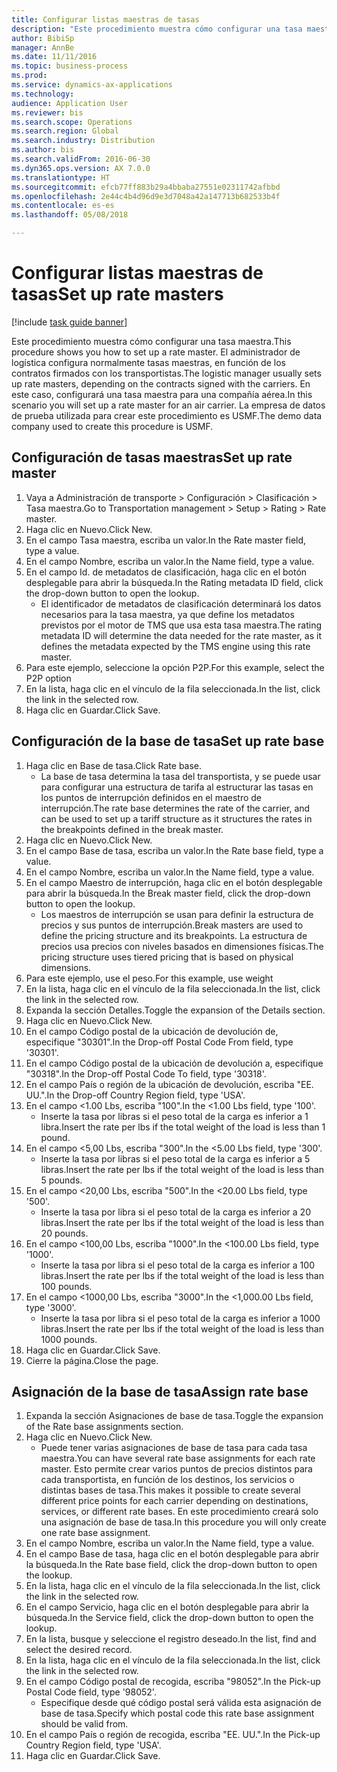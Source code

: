 ```yaml
--- 
title: Configurar listas maestras de tasas
description: "Este procedimiento muestra cómo configurar una tasa maestra."
author: BibiSp
manager: AnnBe
ms.date: 11/11/2016
ms.topic: business-process
ms.prod: 
ms.service: dynamics-ax-applications
ms.technology: 
audience: Application User
ms.reviewer: bis
ms.search.scope: Operations
ms.search.region: Global
ms.search.industry: Distribution
ms.author: bis
ms.search.validFrom: 2016-06-30
ms.dyn365.ops.version: AX 7.0.0
ms.translationtype: HT
ms.sourcegitcommit: efcb77ff883b29a4bbaba27551e02311742afbbd
ms.openlocfilehash: 2e44c4b4d96d9e3d7048a42a147713b682533b4f
ms.contentlocale: es-es
ms.lasthandoff: 05/08/2018

---
```

# <a name="set-up-rate-masters"></a><span data-ttu-id="c6a2d-103">Configurar listas maestras de tasas</span><span class="sxs-lookup"><span data-stu-id="c6a2d-103">Set up rate masters</span></span>

[!include [task guide banner](../../includes/task-guide-banner.md)]

<span data-ttu-id="c6a2d-104">Este procedimiento muestra cómo configurar una tasa maestra.</span><span class="sxs-lookup"><span data-stu-id="c6a2d-104">This procedure shows you how to set up a rate master.</span></span> <span data-ttu-id="c6a2d-105">El administrador de logística configura normalmente tasas maestras, en función de los contratos firmados con los transportistas.</span><span class="sxs-lookup"><span data-stu-id="c6a2d-105">The logistic manager usually sets up rate masters, depending on the contracts signed with the carriers.</span></span> <span data-ttu-id="c6a2d-106">En este caso, configurará una tasa maestra para una compañía aérea.</span><span class="sxs-lookup"><span data-stu-id="c6a2d-106">In this scenario you will set up a rate master for an air carrier.</span></span> <span data-ttu-id="c6a2d-107">La empresa de datos de prueba utilizada para crear este procedimiento es USMF.</span><span class="sxs-lookup"><span data-stu-id="c6a2d-107">The demo data company used to create this procedure is USMF.</span></span>


## <a name="set-up-rate-master"></a><span data-ttu-id="c6a2d-108">Configuración de tasas maestras</span><span class="sxs-lookup"><span data-stu-id="c6a2d-108">Set up rate master</span></span>
1. <span data-ttu-id="c6a2d-109">Vaya a Administración de transporte > Configuración > Clasificación > Tasa maestra.</span><span class="sxs-lookup"><span data-stu-id="c6a2d-109">Go to Transportation management > Setup > Rating > Rate master.</span></span>
2. <span data-ttu-id="c6a2d-110">Haga clic en Nuevo.</span><span class="sxs-lookup"><span data-stu-id="c6a2d-110">Click New.</span></span>
3. <span data-ttu-id="c6a2d-111">En el campo Tasa maestra, escriba un valor.</span><span class="sxs-lookup"><span data-stu-id="c6a2d-111">In the Rate master field, type a value.</span></span>
4. <span data-ttu-id="c6a2d-112">En el campo Nombre, escriba un valor.</span><span class="sxs-lookup"><span data-stu-id="c6a2d-112">In the Name field, type a value.</span></span>
5. <span data-ttu-id="c6a2d-113">En el campo Id. de metadatos de clasificación, haga clic en el botón desplegable para abrir la búsqueda.</span><span class="sxs-lookup"><span data-stu-id="c6a2d-113">In the Rating metadata ID field, click the drop-down button to open the lookup.</span></span>
    * <span data-ttu-id="c6a2d-114">El identificador de metadatos de clasificación determinará los datos necesarios para la tasa maestra, ya que define los metadatos previstos por el motor de TMS que usa esta tasa maestra.</span><span class="sxs-lookup"><span data-stu-id="c6a2d-114">The rating metadata ID will determine the data needed for the rate master, as it defines the metadata expected by the TMS engine using this rate master.</span></span>  
6. <span data-ttu-id="c6a2d-115">Para este ejemplo, seleccione la opción P2P.</span><span class="sxs-lookup"><span data-stu-id="c6a2d-115">For this example, select the P2P option</span></span>
7. <span data-ttu-id="c6a2d-116">En la lista, haga clic en el vínculo de la fila seleccionada.</span><span class="sxs-lookup"><span data-stu-id="c6a2d-116">In the list, click the link in the selected row.</span></span>
8. <span data-ttu-id="c6a2d-117">Haga clic en Guardar.</span><span class="sxs-lookup"><span data-stu-id="c6a2d-117">Click Save.</span></span>

## <a name="set-up-rate-base"></a><span data-ttu-id="c6a2d-118">Configuración de la base de tasa</span><span class="sxs-lookup"><span data-stu-id="c6a2d-118">Set up rate base</span></span>
1. <span data-ttu-id="c6a2d-119">Haga clic en Base de tasa.</span><span class="sxs-lookup"><span data-stu-id="c6a2d-119">Click Rate base.</span></span>
    * <span data-ttu-id="c6a2d-120">La base de tasa determina la tasa del transportista, y se puede usar para configurar una estructura de tarifa al estructurar las tasas en los puntos de interrupción definidos en el maestro de interrupción.</span><span class="sxs-lookup"><span data-stu-id="c6a2d-120">The rate base determines the rate of the carrier, and can be used to set up a tariff structure as it structures the rates in the breakpoints defined in the break master.</span></span>  
2. <span data-ttu-id="c6a2d-121">Haga clic en Nuevo.</span><span class="sxs-lookup"><span data-stu-id="c6a2d-121">Click New.</span></span>
3. <span data-ttu-id="c6a2d-122">En el campo Base de tasa, escriba un valor.</span><span class="sxs-lookup"><span data-stu-id="c6a2d-122">In the Rate base field, type a value.</span></span>
4. <span data-ttu-id="c6a2d-123">En el campo Nombre, escriba un valor.</span><span class="sxs-lookup"><span data-stu-id="c6a2d-123">In the Name field, type a value.</span></span>
5. <span data-ttu-id="c6a2d-124">En el campo Maestro de interrupción, haga clic en el botón desplegable para abrir la búsqueda.</span><span class="sxs-lookup"><span data-stu-id="c6a2d-124">In the Break master field, click the drop-down button to open the lookup.</span></span>
    * <span data-ttu-id="c6a2d-125">Los maestros de interrupción se usan para definir la estructura de precios y sus puntos de interrupción.</span><span class="sxs-lookup"><span data-stu-id="c6a2d-125">Break masters are used to define the pricing structure and its breakpoints.</span></span> <span data-ttu-id="c6a2d-126">La estructura de precios usa precios con niveles basados en dimensiones físicas.</span><span class="sxs-lookup"><span data-stu-id="c6a2d-126">The pricing structure uses tiered pricing that is based on physical dimensions.</span></span>  
6. <span data-ttu-id="c6a2d-127">Para este ejemplo, use el peso.</span><span class="sxs-lookup"><span data-stu-id="c6a2d-127">For this example, use weight</span></span>
7. <span data-ttu-id="c6a2d-128">En la lista, haga clic en el vínculo de la fila seleccionada.</span><span class="sxs-lookup"><span data-stu-id="c6a2d-128">In the list, click the link in the selected row.</span></span>
8. <span data-ttu-id="c6a2d-129">Expanda la sección Detalles.</span><span class="sxs-lookup"><span data-stu-id="c6a2d-129">Toggle the expansion of the Details section.</span></span>
9. <span data-ttu-id="c6a2d-130">Haga clic en Nuevo.</span><span class="sxs-lookup"><span data-stu-id="c6a2d-130">Click New.</span></span>
10. <span data-ttu-id="c6a2d-131">En el campo Código postal de la ubicación de devolución de, especifique "30301".</span><span class="sxs-lookup"><span data-stu-id="c6a2d-131">In the Drop-off Postal Code From field, type '30301'.</span></span>
11. <span data-ttu-id="c6a2d-132">En el campo Código postal de la ubicación de devolución a, especifique "30318".</span><span class="sxs-lookup"><span data-stu-id="c6a2d-132">In the Drop-off Postal Code To field, type '30318'.</span></span>
12. <span data-ttu-id="c6a2d-133">En el campo País o región de la ubicación de devolución, escriba "EE. UU.".</span><span class="sxs-lookup"><span data-stu-id="c6a2d-133">In the Drop-off Country Region field, type 'USA'.</span></span>
13. <span data-ttu-id="c6a2d-134">En el campo <1.00 Lbs, escriba "100".</span><span class="sxs-lookup"><span data-stu-id="c6a2d-134">In the <1.00 Lbs field, type '100'.</span></span>
    * <span data-ttu-id="c6a2d-135">Inserte la tasa por libras si el peso total de la carga es inferior a 1 libra.</span><span class="sxs-lookup"><span data-stu-id="c6a2d-135">Insert the rate per lbs if the total weight of the load is less than 1 pound.</span></span>  
14. <span data-ttu-id="c6a2d-136">En el campo <5,00 Lbs, escriba "300".</span><span class="sxs-lookup"><span data-stu-id="c6a2d-136">In the <5.00 Lbs field, type '300'.</span></span>
    * <span data-ttu-id="c6a2d-137">Inserte la tasa por libras si el peso total de la carga es inferior a 5 libras.</span><span class="sxs-lookup"><span data-stu-id="c6a2d-137">Insert the rate per lbs if the total weight of the load is less than 5 pounds.</span></span>  
15. <span data-ttu-id="c6a2d-138">En el campo <20,00 Lbs, escriba "500".</span><span class="sxs-lookup"><span data-stu-id="c6a2d-138">In the <20.00 Lbs field, type '500'.</span></span>
    * <span data-ttu-id="c6a2d-139">Inserte la tasa por libra si el peso total de la carga es inferior a 20 libras.</span><span class="sxs-lookup"><span data-stu-id="c6a2d-139">Insert the rate per lbs if the total weight of the load is less than 20 pounds.</span></span>  
16. <span data-ttu-id="c6a2d-140">En el campo <100,00 Lbs, escriba "1000".</span><span class="sxs-lookup"><span data-stu-id="c6a2d-140">In the <100.00 Lbs field, type '1000'.</span></span>
    * <span data-ttu-id="c6a2d-141">Inserte la tasa por libra si el peso total de la carga es inferior a 100 libras.</span><span class="sxs-lookup"><span data-stu-id="c6a2d-141">Insert the rate per lbs if the total weight of the load is less than 100 pounds.</span></span>  
17. <span data-ttu-id="c6a2d-142">En el campo <1000,00 Lbs, escriba "3000".</span><span class="sxs-lookup"><span data-stu-id="c6a2d-142">In the <1,000.00 Lbs field, type '3000'.</span></span>
    * <span data-ttu-id="c6a2d-143">Inserte la tasa por libra si el peso total de la carga es inferior a 1000 libras.</span><span class="sxs-lookup"><span data-stu-id="c6a2d-143">Insert the rate per lbs if the total weight of the load is less than 1000 pounds.</span></span>  
18. <span data-ttu-id="c6a2d-144">Haga clic en Guardar.</span><span class="sxs-lookup"><span data-stu-id="c6a2d-144">Click Save.</span></span>
19. <span data-ttu-id="c6a2d-145">Cierre la página.</span><span class="sxs-lookup"><span data-stu-id="c6a2d-145">Close the page.</span></span>

## <a name="assign-rate-base"></a><span data-ttu-id="c6a2d-146">Asignación de la base de tasa</span><span class="sxs-lookup"><span data-stu-id="c6a2d-146">Assign rate base</span></span>
1. <span data-ttu-id="c6a2d-147">Expanda la sección Asignaciones de base de tasa.</span><span class="sxs-lookup"><span data-stu-id="c6a2d-147">Toggle the expansion of the Rate base assignments section.</span></span>
2. <span data-ttu-id="c6a2d-148">Haga clic en Nuevo.</span><span class="sxs-lookup"><span data-stu-id="c6a2d-148">Click New.</span></span>
    * <span data-ttu-id="c6a2d-149">Puede tener varias asignaciones de base de tasa para cada tasa maestra.</span><span class="sxs-lookup"><span data-stu-id="c6a2d-149">You can have several rate base assignments for each rate master.</span></span> <span data-ttu-id="c6a2d-150">Esto permite crear varios puntos de precios distintos para cada transportista, en función de los destinos, los servicios o distintas bases de tasa.</span><span class="sxs-lookup"><span data-stu-id="c6a2d-150">This makes it possible to create several different price points for each carrier depending on destinations, services, or different rate bases.</span></span> <span data-ttu-id="c6a2d-151">En este procedimiento creará solo una asignación de base de tasa.</span><span class="sxs-lookup"><span data-stu-id="c6a2d-151">In this procedure you will only create one rate base assignment.</span></span>  
3. <span data-ttu-id="c6a2d-152">En el campo Nombre, escriba un valor.</span><span class="sxs-lookup"><span data-stu-id="c6a2d-152">In the Name field, type a value.</span></span>
4. <span data-ttu-id="c6a2d-153">En el campo Base de tasa, haga clic en el botón desplegable para abrir la búsqueda.</span><span class="sxs-lookup"><span data-stu-id="c6a2d-153">In the Rate base field, click the drop-down button to open the lookup.</span></span>
5. <span data-ttu-id="c6a2d-154">En la lista, haga clic en el vínculo de la fila seleccionada.</span><span class="sxs-lookup"><span data-stu-id="c6a2d-154">In the list, click the link in the selected row.</span></span>
6. <span data-ttu-id="c6a2d-155">En el campo Servicio, haga clic en el botón desplegable para abrir la búsqueda.</span><span class="sxs-lookup"><span data-stu-id="c6a2d-155">In the Service field, click the drop-down button to open the lookup.</span></span>
7. <span data-ttu-id="c6a2d-156">En la lista, busque y seleccione el registro deseado.</span><span class="sxs-lookup"><span data-stu-id="c6a2d-156">In the list, find and select the desired record.</span></span>
8. <span data-ttu-id="c6a2d-157">En la lista, haga clic en el vínculo de la fila seleccionada.</span><span class="sxs-lookup"><span data-stu-id="c6a2d-157">In the list, click the link in the selected row.</span></span>
9. <span data-ttu-id="c6a2d-158">En el campo Código postal de recogida, escriba "98052".</span><span class="sxs-lookup"><span data-stu-id="c6a2d-158">In the Pick-up Postal Code field, type '98052'.</span></span>
    * <span data-ttu-id="c6a2d-159">Especifique desde qué código postal será válida esta asignación de base de tasa.</span><span class="sxs-lookup"><span data-stu-id="c6a2d-159">Specify which postal code this rate base assignment should be valid from.</span></span>    
10. <span data-ttu-id="c6a2d-160">En el campo País o región de recogida, escriba "EE. UU.".</span><span class="sxs-lookup"><span data-stu-id="c6a2d-160">In the Pick-up Country Region field, type 'USA'.</span></span>
11. <span data-ttu-id="c6a2d-161">Haga clic en Guardar.</span><span class="sxs-lookup"><span data-stu-id="c6a2d-161">Click Save.</span></span>


